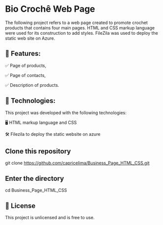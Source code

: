 # Bio Crochê Web Page

The following project refers to a web page created to promote crochet products that contains four main pages. 
HTML and CSS markup language were used for its construction to add styles. 
FileZila was used to deploy the static web site on Azure.

## 📌 Features:

✅ Page of products,

✅ Page of contacts,

✅ Description of products.

## 🚀 Technologies:
This project was developed with the following technologies:

🖥️ HTML markup language and CSS 

🛠️ Filezila to deploy the static website on azure

## Clone this repository
git clone https://github.com/capricelima/Business_Page_HTML_CSS.git  

## Enter the directory
cd Business_Page_HTML_CSS

## 📝 License
This project is unlicensed and is free to use.
